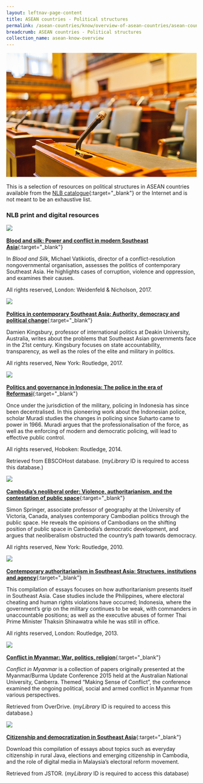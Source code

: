 ```yaml
---
layout: leftnav-page-content
title: ASEAN countries - Political structures
permalink: /asean-countries/know/overview-of-asean-countries/asean-countries-political-structures/
breadcrumb: ASEAN countries - Political structures
collection_name: asean-know-overview
---
```


<img src="/images/asean-countries/ASEAN-countries-Political-structures.jpg" alt="political structures banner" style="width:800px;" />

This is a selection of resources on political structures in ASEAN countries available from the [NLB catalogue](http://catalogue.nlb.gov.sg/){:target="_blank"} or the Internet and is not meant to be an exhaustive list.

### **NLB print and digital resources**

<img src="/images/book-covers/Blood-and-silk-Power-and-conflict-in-modern-Southeast-Asia.png" style="width:180px;" />

[**Blood and silk: Power and conflict in modern Southeast Asia**](http://eservice.nlb.gov.sg/item_holding.aspx?bid=202929094){:target="_blank"}

In *Blood and Silk*, Michael Vatikiotis, director of a conflict-resolution nongovernmental organisation, assesses the politics of contemporary Southeast Asia. He highlights cases of corruption, violence and oppression, and examines their causes.

All rights reserved, London: Weidenfeld & Nicholson, 2017.

<img src="/images/book-covers/Politics-in-contemporary-Southeast-Asia-Authority-democracy-and-political-change.png" style="width:180px;" />

[**Politics in contemporary Southeast Asia: Authority, democracy and political change**](http://eservice.nlb.gov.sg/item_holding.aspx?bid=202745873){:target="_blank"}

Damien Kingsbury, professor of international politics at Deakin University, Australia, writes about the problems that Southeast Asian governments face in the 21st century. Kingsbury focuses on state accountability, transparency, as well as the roles of the elite and military in politics.

All rights reserved, New York: Routledge, 2017.

<img src="/images/book-covers/Politics-and-governance-in-Indonesia-The-police-in-the-era-of-Reformasi.png" style="width:180px;" />

[**Politics and governance in Indonesia: The police in the era of Reformasi**](http://eresources.nlb.gov.sg/Main/Browse?startsWith=E){:target="_blank"}

Once under the jurisdiction of the military, policing in Indonesia has since been decentralised. In this pioneering work about the Indonesian police, scholar Muradi studies the changes in policing since Suharto came to power in 1966. Muradi argues that the professionalisation of the force, as well as the enforcing of modern and democratic policing, will lead to effective public control.

All rights reserved, Hoboken: Routledge, 2014.

Retrieved from EBSCOHost database. (*myLibrary* ID is required to access this database.)

<img src="/images/book-covers/Cambodia’s-neoliberal-order-Violence-authoritarianism-and-the-contestation-of-public-space.png" style="width:180px;" />

[**Cambodia’s neoliberal order: Violence, authoritarianism, and the contestation of public space**](http://eservice.nlb.gov.sg/item_holding.aspx?bid=13681210){:target="_blank"}

Simon Springer, associate professor of geography at the University of Victoria, Canada, analyses contemporary Cambodian politics through the public space. He reveals the opinions of Cambodians on the shifting position of public space in Cambodia’s democratic development, and argues that neoliberalism obstructed the country’s path towards democracy.

All rights reserved, New York: Routledge, 2010.

<img src="/images/book-covers/Contemporary-authoritarianism-in-Southeast-Asia-Structures-institutions-and-agency.png" style="width:180px;" />

[**Contemporary authoritarianism in Southeast Asia: Structures, institutions and agency**](http://eservice.nlb.gov.sg/item_holding.aspx?bid=200147128){:target="_blank"}

This compilation of essays focuses on how authoritarianism presents itself in Southeast Asia. Case studies include the Philippines, where electoral cheating and human rights violations have occurred; Indonesia, where the government’s grip on the military continues to be weak, with commanders in unaccountable positions; as well as the executive abuses of former Thai Prime Minister Thaksin Shinawatra while he was still in office.

All rights reserved, London: Routledge, 2013.

<img src="/images/book-covers/Conflict-in-Myanmar-War-politics-religion.png" style="width:180px;" />

[**Conflict in Myanmar: War, politics, religion**](https://nlb.overdrive.com/media/3302830){:target="_blank"}

*Conflict in Myanmar* is a collection of papers originally presented at the Myanmar/Burma Update Conference 2015 held at the Australian National University, Canberra. Themed “Making Sense of Conflict”, the conference examined the ongoing political, social and armed conflict in Myanmar from various perspectives.

Retrieved from OverDrive. (*myLibrary* ID is required to access this database.)

<img src="/images/book-covers/Citizenship-and-democratization-in-Southeast-Asia.png" style="width:180px;" />

[**Citizenship and democratization in Southeast Asia**](http://eresources.nlb.gov.sg/Main/Browse?startsWith=J){:target="_blank"}

Download this compilation of essays about topics such as everyday citizenship in rural Java, elections and emerging citizenship in Cambodia, and the role of digital media in Malaysia’s electoral reform movement.

Retrieved from JSTOR. (*myLibrary* ID is required to access this database)